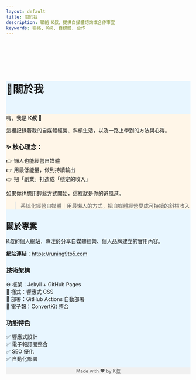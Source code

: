 ```yaml
---
layout: default
title: 關於我
description: 聯絡 K叔，提供自媒體諮詢或合作事宜
keywords: 聯絡, K叔, 自媒體, 合作
---
```

<!-- 導覽列間距 -->
<div style="height:70px;"></div>

<div class="card-section" style="background:#e8f6ff;">
  <h1>👋關於我</h1>  <br>
<div class="card-section" style="background:#fff6e8;">
  
  <p>嗨，我是 <b>K叔</b> 👋</p>
  <p>這裡記錄著我的自媒體經營、斜槓生活，以及一路上學到的方法與心得。</p>

  <h3>✨ 核心理念：</h3>
  <ul style="list-style:none; padding:0;">
    <li>👉 懶人也能經營自媒體</li>
    <li>👉 用最低能量，做到持續輸出</li>
    <li>👉 把「副業」打造成「穩定的收入」</li>
  </ul>

  <p>如果你也想用輕鬆方式開始，這裡就是你的避風港。</p>
  <blockquote>系統化經營自媒體｜用最懶人的方式，把自媒體經營變成可持續的斜槓收入</blockquote>
</div>

<div class="card-section" style="background:#e8f6ff;">
  <h2>關於專案</h2>
  <p>K叔的個人網站，專注於分享自媒體經營、個人品牌建立的實用內容。</p>

<p><b>網站連結</b>：<a href="https://runing9to5.com" target="_blank">https://runing9to5.com</a></p>

  <h3>技術架構</h3>
  <ul style="list-style:none; padding:0;">
    <li>⚙️ 框架：Jekyll + GitHub Pages</li>
    <li>🎨 樣式：響應式 CSS</li>
    <li>🚀 部署：GitHub Actions 自動部署</li>
    <li>📩 電子報：ConvertKit 整合</li>
  </ul>

  <h3>功能特色</h3>
  <ul style="list-style:none; padding:0;">
    <li>✅ 響應式設計</li>
    <li>✅ 電子報訂閱整合</li>
    <li>✅ SEO 優化</li>
    <li>✅ 自動化部署</li>
  </ul>
</div>
<div class="card-section" style="text-align:center; font-size:0.9em; color:#555; background:#f0f0f0;">
  <p>Made with ❤️ by K叔</p>
</div>
